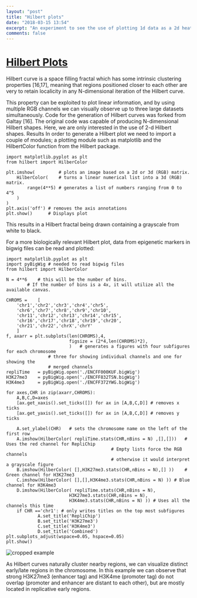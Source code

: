 ```yaml
---
layout: "post"
title: "Hilbert plots"
date: "2018-03-15 13:54"
excerpt: "An experiment to see the use of plotting 1d data as a 2d heatmap using Hilbert fractals"
comments: false
---
```


# [Hilbert Plots](https://github.com/DrAnomalocaris/hilbert_curve)

Hilbert curve is a space filling fractal which has some intrinsic clustering properties [16,17], meaning that regions positioned closer to each other are very to retain localicity in any N-dimensional iteration of the Hilbert curve. 

This property can be exploited to plot linear information, and by using multiple RGB channels we can visually observe up to three large datasets simultaneously. 
Code for the generation of Hilbert curves was forked from Galtay [16]. The original code was capable of producing N-dimensional Hilbert shapes. Here, we are only interested in the use of 2-d Hilbert shapes. 
Results
In order to generate a Hilbert plot we need to import a couple of modules; a plotting module such as matplotlib and the HilbertColor function from the Hilbert package.
```
import matplotlib.pyplot as plt
from hilbert import HilberColor

plt.imshow(         # plots an image based on a 2d or 3d (RGB) matrix.
    HilberColor(    # turns a linear numerical list into a 3d (RGB) matrix.
        range(4**5) # generates a list of numbers ranging from 0 to 4^5
    )
)
plt.axis('off') # removes the axis annotations
plt.show()      # Displays plot
```
This results in a Hilbert fractal being drawn containing a grayscale from white to black.

For a more biologically relevant Hilbert plot, data from epigenetic markers in bigwig files can be read and plotted:
```
import matplotlib.pyplot as plt
import pyBigWig # needed to read bigwig files
from hilbert import HilberColor

N = 4**6	# this will be the number of bins. 
		# If the number of bins is a 4x, it will utilize all the available canvas.

CHROMS = 	[
	'chr1','chr2','chr3','chr4','chr5',
	'chr6','chr7','chr8','chr9','chr10',
	'chr11','chr12','chr13','chr14','chr15',
	'chr16','chr17','chr18','chr19','chr20',
	'chr21','chr22','chrX','chrY'
	]
f, axarr = plt.subplots(len(CHROMS),4,
                    	figsize = (2*4,len(CHROMS)*2),
                    	)	# generates a figures with four subfigures for each chromosome
				# three for showing individual channels and one for showing the 
				# merged channels
repliTime	= pyBigWig.open('./ENCFF000KUF.bigWig')
H3K27me3	= pyBigWig.open('./ENCFF832TSN.bigWig')
H3K4me3 	= pyBigWig.open('./ENCFF372YWG.bigWig')

for axes,CHR in zip(axarr,CHROMS):
	A,B,C,D=axes
	[ax.get_xaxis().set_ticks([]) for ax in [A,B,C,D]] # removes x ticks
	[ax.get_yaxis().set_ticks([]) for ax in [A,B,C,D]] # removes y ticks
    
	A.set_ylabel(CHR)	# sets the chromosome name on the left of the first row
	A.imshow(HilberColor( repliTime.stats(CHR,nBins = N) ,[],[]))	# Uses the red channel for RepliChip
										# Empty lists force the RGB channels
										# otherwise it would interpret a grayscale figure
	B.imshow(HilberColor( [],H3K27me3.stats(CHR,nBins = N),[] ))	# Green channel for H3K27me3
	C.imshow(HilberColor( [],[],H3K4me3.stats(CHR,nBins = N) ))	# Blue channel for H3K4me3
	D.imshow(HilberColor( repliTime.stats(CHR,nBins = N),
                      	H3K27me3.stats(CHR,nBins = N),
                      	H3K4me3.stats(CHR,nBins = N) ))	# Uses all the channels this time
	if CHR =='chr1': # only writes titles on the top most subfigures
    		A.set_title('RepliChip')
    		B.set_title('H3K27me3')
    		C.set_title('H3K4me3')
    		D.set_title('Combined')
plt.subplots_adjust(wspace=0.05, hspace=0.05)
plt.show()
```

![cropped example](https://github.com/DrAnomalocaris/hilbert_curve/raw/master/hilbert_cropped.png)

As Hilbert curves naturally cluster nearby regions, we can visualize distinct early/late regions in the chromosome. 
In this example we can observe that strong H3K27me3 (enhancer tag) and H3K4me (promoter tag) do not overlap (promoter and enhancer are distant to each other), but are mostly located in replicative early regions.

